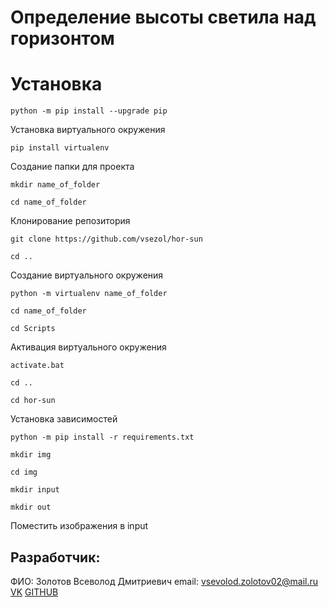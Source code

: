 
# Определение высоты светила над горизонтом

# Установка
```
python -m pip install --upgrade pip
```
Установка виртуального окружения
```
pip install virtualenv
```
Создание папки для проекта
```
mkdir name_of_folder
```
```
cd name_of_folder
```
Клонирование репозитория
```
git clone https://github.com/vsezol/hor-sun
```
```
cd ..
```
Создание виртуального окружения
```
python -m virtualenv name_of_folder
```
```
cd name_of_folder
```
```
cd Scripts
```
Активация виртуального окружения
```
activate.bat
```
```
cd ..
```
```
cd hor-sun
```
Установка зависимостей
```
python -m pip install -r requirements.txt
```
```
mkdir img
```
```
cd img
```
```
mkdir input
```
```
mkdir out
```
Поместить изображения в input

## Разработчик:
ФИО: Золотов Всеволод Дмитриевич
email: vsevolod.zolotov02@mail.ru
[VK](https://vk.com/vsezol) [GITHUB](https://github.com/vsezol)
